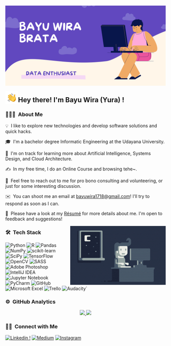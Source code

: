 ![Aditya Vikram Singh Banner](https://raw.githubusercontent.com/bayuwira/bayuwira/master/assets/banner.png)

<img  alt="Night Coding"  src="./assets/Hand%20Wave.gif"  width='40'  align="left"/><h2>Hey there! I'm Bayu Wira (Yura) !</h2>

<!-- ## 👋 &nbsp;Hey there! I'm Aditya -->

### 👨🏻‍💻 &nbsp;About Me

💡 &nbsp;I like to explore new technologies and develop software solutions and quick hacks.

🎓 &nbsp;I'm a bachelor degree Informatic Engineering at the Udayana University.

🌱 &nbsp;I'm on track for learning more about Artificial Intelligence, Systems Design, and Cloud Architecture.

✍️ &nbsp;In my free time, I do an Online Course and browsing tehe~.

💬 &nbsp;Feel free to reach out to me for pro bono consulting and volunteering, or just for some interesting discussion.

✉️ &nbsp;You can shoot me an email at bayuwira1718@gmail.com! I'll try to respond as soon as I can.

📄 &nbsp;Please have a look at my [Résumé](https://drive.google.com/drive/folders/1BVa5PZBi4mjoALxuNJsm2_7NnUYqc_UV?usp=sharing) for more details about me. I'm open to feedback and suggestions!

<img  alt="Night Coding"  src="https://raw.githubusercontent.com/AVS1508/AVS1508/master/assets/Night-Coding.gif"  align="right"/>

### 🛠 &nbsp;Tech Stack

![Python](https://img.shields.io/badge/python-3670A0?style=for-the-badge&logo=python&logoColor=ffdd54)
![R](https://img.shields.io/badge/r-%23276DC3.svg?style=for-the-badge&logo=r&logoColor=white)
![Pandas](https://img.shields.io/badge/pandas-%23150458.svg?style=for-the-badge&logo=pandas&logoColor=white)
![NumPy](https://img.shields.io/badge/numpy-%23013243.svg?style=for-the-badge&logo=numpy&logoColor=white)
![scikit-learn](https://img.shields.io/badge/scikit--learn-%23F7931E.svg?style=for-the-badge&logo=scikit-learn&logoColor=white)
![SciPy](https://img.shields.io/badge/SciPy-%230C55A5.svg?style=for-the-badge&logo=scipy&logoColor=%white)
![TensorFlow](https://img.shields.io/badge/TensorFlow-%23FF6F00.svg?style=for-the-badge&logo=TensorFlow&logoColor=white)
![OpenCV](https://img.shields.io/badge/opencv-%23white.svg?style=for-the-badge&logo=opencv&logoColor=white)
![SASS](https://img.shields.io/badge/SASS-hotpink.svg?style=for-the-badge&logo=SASS&logoColor=white)
![Adobe Photoshop](https://img.shields.io/badge/adobephotoshop-%2331A8FF.svg?style=for-the-badge&logo=adobephotoshop&logoColor=white)
![IntelliJ IDEA](https://img.shields.io/badge/IntelliJIDEA-000000.svg?style=for-the-badge&logo=intellij-idea&logoColor=white)
![Jupyter Notebook](https://img.shields.io/badge/jupyter-%23FA0F00.svg?style=for-the-badge&logo=jupyter&logoColor=white)
![PyCharm](https://img.shields.io/badge/pycharm-143?style=for-the-badge&logo=pycharm&logoColor=black&color=black&labelColor=green)
![GitHub](https://img.shields.io/badge/github-%23121011.svg?style=for-the-badge&logo=github&logoColor=white)
![Microsoft Excel](https://img.shields.io/badge/Microsoft_Excel-217346?style=for-the-badge&logo=microsoft-excel&logoColor=white)
![Trello](https://img.shields.io/badge/Trello-%23026AA7.svg?style=for-the-badge&logo=Trello&logoColor=white)
![Audacity](https://img.shields.io/badge/Audacity-0000CC?style=for-the-badge&logo=audacity&logoColor=white)`

### ⚙️ &nbsp;GitHub Analytics

<p  align="center">

<a  href="https://github.com/AVS1508">

<img  height="180em"  src="https://github-readme-stats-eight-theta.vercel.app/api?username=bayuwira&show_icons=true&theme=algolia&include_all_commits=true&count_private=true"/>

<img  height="180em"  src="https://github-readme-stats-eight-theta.vercel.app/api/top-langs/?username=bayuwira&layout=compact&langs_count=8&theme=algolia"/>

</a>

</p>

### 🤝🏻 &nbsp;Connect with Me

[![Linkedin !](https://img.shields.io/badge/LinkedIn-0077B5?style=for-the-badge&logo=linkedin&logoColor=white)](https://www.linkedin.com/in/bayuwira)
[![Medium](https://img.shields.io/badge/Medium-%23000000.svg?style=for-the-badge&logo=Medium&logoColor=white)](https://bayuwirabrata.medium.com/)
[![Instagram](https://img.shields.io/badge/instagram-%23E4405F.svg?style=for-the-badge&logo=Instagram&logoColor=white)](https://www.instagram.com/bayuwirab/)

